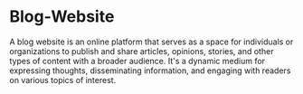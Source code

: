 # Blog-Website
A blog website is an online platform that serves as a space for individuals or organizations to publish and share articles, opinions, stories, and other types of content with a broader audience. It's a dynamic medium for expressing thoughts, disseminating information, and engaging with readers on various topics of interest.
